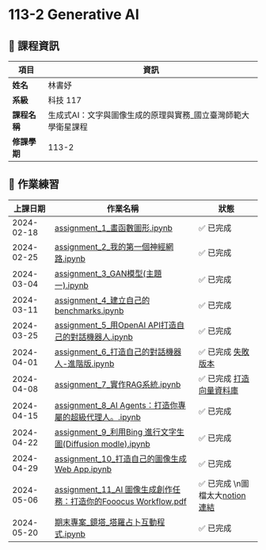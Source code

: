 # 113-2 Generative AI

## 📌 課程資訊
| 項目   | 資訊 |
|--------|------|
| **姓名** | 林書妤 |
| **系級** | 科技 117 |
| **課程名稱** | 生成式AI：文字與圖像生成的原理與實務_國立臺灣師範大學衛星課程 |
| **修課學期** | 113-2 |  

## 📝 作業練習
| 上課日期  | 作業名稱 | 狀態 |
|-----------|------------------------------|--------|
| 2024-02-18 | [assignment_1_畫函數圖形.ipynb](assignment_1_畫函數圖形.ipynb) | ✅ 已完成 |
| 2024-02-25 | [assignment_2_我的第一個神經網路.ipynb](assignment_2_我的第一個神經網路.ipynb) | ✅ 已完成 |
| 2024-03-04 | [assignment_3_GAN模型(主題一).ipynb](assignment_3_GAN模型(主題一).ipynb) | ✅ 已完成 |
| 2024-03-11 | [assignment_4_建立自己的benchmarks.ipynb](assignment_4_建立自己的benchmarks.ipynb) | ✅ 已完成 |
| 2024-03-25 | [assignment_5_用OpenAI API打造自己的對話機器人.ipynb](assignment_5_用OpenAI_API打造自己的對話機器人.ipynb) | ✅ 已完成 |
| 2024-04-01 | [assignment_6_打造自己的對話機器人-進階版.ipynb](assignment_6_打造自己的對話機器人_進階版.ipynb) | ✅ 已完成 [失敗版本](fail.ipynb)|
| 2024-04-08 | [assignment_7_實作RAG系統.ipynb](assignment_7_實作RAG系統.ipynb) | ✅ 已完成 [打造向量資料庫](打造向量資料庫.ipynb)|
| 2024-04-15 | [assignment_8_AI Agents：打造你專屬的超級代理人。.ipynb](assignment_8_AI_Agents：打造你專屬的超級代理人.ipynb) | ✅ 已完成  |
| 2024-04-22 | [assignment_9_利用Bing 進行文字生圖(Diffusion modle).ipynb](assignment_9_利用Bing_進行文字生圖(Diffusion_modle).ipynb) | ✅ 已完成 |
| 2024-04-29 | [assignment_10_打造自己的圖像生成Web App.ipynb](assignment_10_打造自己的圖像生成Web_App.ipynb) | ✅ 已完成 |
| 2024-05-06 | [assignment_11_AI 圖像生成創作任務：打造你的Fooocus Workflow.pdf](assignment_11_AI圖像生成創作任務：打造你的Fooocus_Workflow.pdf) | ✅ 已完成  \n圖檔太大[notion 連結](https://www.notion.so/AI-Fooocus-Workflow-207a64e40eb48070ad1bee18cfe01e42?source=copy_link)|
| 2024-05-20 | [期末專案_鏡塔_塔羅占卜互動程式.ipynb](期末專案_鏡塔_塔羅占卜互動程式.ipynb) | ✅ 已完成 |

